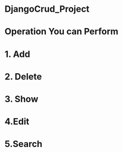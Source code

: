 # DjangoCrud_Project 
# Operation You can Perform 
# 1. Add
# 2. Delete
# 3. Show
# 4.Edit
# 5.Search
